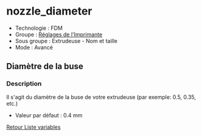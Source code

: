 # nozzle_diameter

* Technologie : FDM
* Groupe : [Réglages de l'Imprimante](../printer_settings/printer_settings.md)
* Sous groupe : Extrudeuse - Nom et taille
* Mode : Avancé

## Diamètre de la buse

### Description

Il s'agit du diamètre de la buse de votre extrudeuse (par exemple: 0.5, 0.35, etc.)

* Valeur par défaut : 0.4 mm

[Retour Liste variables](variable_list.md)